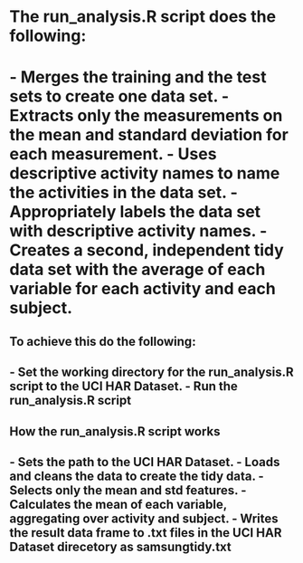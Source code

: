 <h1> The run_analysis.R script does the following: <h1>
-	Merges the training and the test sets to create one data set.
- Extracts only the measurements on the mean and standard deviation for each measurement.
- Uses descriptive activity names to name the activities in the data set.
-	Appropriately labels the data set with descriptive activity names.
- Creates a second, independent tidy data set with the average of each variable for each activity and each subject.
<h2> To achieve this do the following: <h2>
-	Set the working directory for  the run_analysis.R script to the UCI HAR Dataset.
-	Run the run_analysis.R script
<h2> How the run_analysis.R script works <h2>
-	Sets the path to the UCI HAR Dataset.
-	Loads and cleans the data to create the tidy data.
-	Selects only the mean and std features.
-	Calculates the mean of each variable, aggregating over activity and subject.
-	Writes the result data frame to .txt files in the UCI HAR Dataset direcetory as samsungtidy.txt
